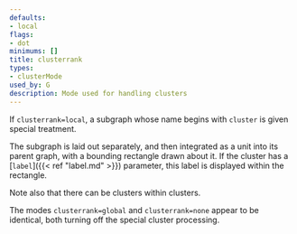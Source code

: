 ```yaml
---
defaults:
- local
flags:
- dot
minimums: []
title: clusterrank
types:
- clusterMode
used_by: G
description: Mode used for handling clusters
---
```

If `clusterrank=local`, a
subgraph whose name begins with `cluster` is given special treatment.

The subgraph is laid out separately, and then integrated as a unit into
its parent graph, with a bounding rectangle drawn about it.
If the cluster has a [`label`]({{< ref "label.md" >}}) parameter, this label
is displayed within the rectangle.

Note also that there can be clusters within clusters.

The modes `clusterrank=global` and `clusterrank=none` appear to
be identical, both turning off the special cluster processing.
